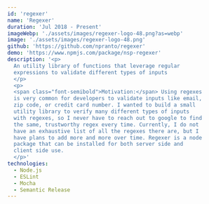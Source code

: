 ```yaml
---
id: 'regexer'
name: 'Regexer'
duration: 'Jul 2018 - Present'
imageWebp: './assets/images/regexer-logo-48.png?as=webp'
image: './assets/images/regexer-logo-48.png'
github: 'https://github.com/npranto/regexer'
demo: 'https://www.npmjs.com/package/nsp-regexer'
description: '<p>
  An utility library of functions that leverage regular
  expressions to validate different types of inputs
  </p>
  <p>
  <span class="font-semibold">Motivation:</span> Using regexes
  is very common for developers to validate inputs like email,
  zip code, or credit card number. I wanted to build a small
  utility library to verify many different types of inputs
  with regexes, so I never have to reach out to google to find
  the same, trustworthy regex every time. Currently, I do not
  have an exhaustive list of all the regexes there are, but I
  have plans to add more and more over time. Regexer is a node
  package that can be installed for both server side and
  client side use.
  </p>'
technologies:
  - Node.js
  - ESLint
  - Mocha
  - Semantic Release
---
```

